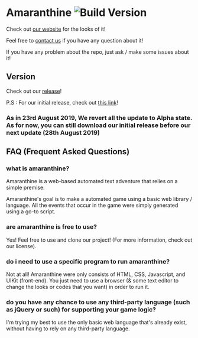 # Amaranthine ![Build Version](https://img.shields.io/badge/version-dev%200.1.0-yellow.svg)

Check out [our website](https://katakubin.github.io/amaranthine/) for the looks of it!

Feel free to [contact us](https://line.me/ti/p/~manztellen) if you have any question about it!

If you have any problem about the repo, just ask / make some issues about it!

## Version

Check out our [release](https://github.com/katakubin/amaranthine/releases/)!

P.S : For our initial release, check out [this link](https://github.com/katakubin/amaranthine/releases/tag/v1.0.0-dev)!

### As in 23rd August 2019, We revert all the update to Alpha state. As for now, you can still download our initial release before our next update (28th August 2019) 

## FAQ (Frequent Asked Questions)

### what is amaranthine?
Amaranthine is a web-based automated text adventure that relies on a simple premise. 

Amaranthine's goal is to make a automated game using a basic web library / language. All the events that occur in the game were simply generated using a go-to script. 

### are amaranthine is free to use?
Yes! Feel free to use and clone our project! (For more information, check out our license).

### do i need to use a specific program to run amaranthine? 
Not at all! Amaranthine were only consists of HTML, CSS, Javascript, and UIKit (front-end). You just need to use a browser (& some text editor to change the looks or codes that you want) in order to run it.

### do you have any chance to use any third-party language (such as jQuery or such) for supporting your game logic?
I'm trying my best to use the only basic web language that's already exist, without having to rely on any third-party language.
